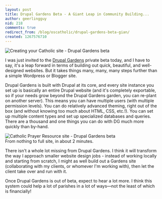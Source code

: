 ```yaml
---
layout: post
title: Drupal Gardens Beta - A Giant Leap in Community Building...
author: geerlingguy
nid: 218
comments: true
redirect_from: /blog/oscatholic/drupal-gardens-beta-gian/
created: 1267576710
---
```

<p class="rtecenter">
	<img alt="Creating your Catholic site - Drupal Gardens beta" class="imagecache-300px-by-300px" src="http://www.opensourcecatholic.com/sites/opensourcecatholic.com/files/imagecache/300px-by-300px/user-uploads/oscatholic/gardens-catholic.png" title="" /></p>
<p>
	I was just invited to the <a href="http://www.drupalgardens.com/">Drupal Gardens</a> private beta today, and I have to say, it&#39;s a leap forward in terms of building out quick, beautiful, and well-designed websites. But it takes things many, many, many steps further than a simple Wordpress or Blogger site.</p>
<p>
	Drupal Gardens is built with Drupal at its core, and every site instance you set up is basically an entire Drupal website (and it&#39;s completely exportable, so if your needs grow beyond the Drupal Gardens garden, you can re-plant on another server). This means you can have multiple users (with multiple permission levels). You can do relatively advanced theming, right out of the box (and without knowing too much about HTML, CSS, etc.!). You can set up multiple content types and set up specialized databases and queries. There are a thousand and one things you can do with DG much more quickly than by-hand.</p>
<p class="rtecenter">
	<img alt="Catholic Prayer Resource site - Drupal Gardens beta" class="imagecache-300px-by-300px" src="http://www.opensourcecatholic.com/sites/opensourcecatholic.com/files/imagecache/300px-by-300px/user-uploads/oscatholic/catholic-prayer-resource.png" title="" /><br />
	From nothing to full site, in about 2 minutes.</p>
<p>
	There isn&#39;t a whole lot missing from Drupal Gardens. I think it will transform the way I approach smaller website design jobs - instead of working locally and starting from scratch, I might as well build out a Gardens site (collaborating with my clients, or whomever I&#39;m working with), then let the client take over and run with it.</p>
<p>
	Once Drupal Gardens is out of beta, expect to hear a lot more. I think this system could help a lot of parishes in a lot of ways&mdash;not the least of which is financially!</p>
